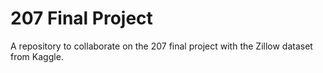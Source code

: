 # 207 Final Project

A repository to collaborate on the 207 final project with the Zillow dataset from Kaggle. 
